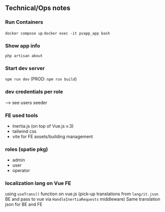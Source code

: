 ## Technical/Ops notes

### Run Containers
`docker compose up`
`docker exec -it pvapp_app bash`

### Show app info
`php artisan about`

### Start dev server
`npm run dev`
(PROD: `npm run build`)

### dev credentials per role
--> see users seeder

### FE used tools
- Inertia.js (on top of Vue.js v.3)
- tailwind css
- vite for FE assets/building management

### roles (spatie pkg)
- admin
- user
- operator

### localization lang on Vue FE
using `useTrans()` function on vue.js
(pick-up translations from `lang/it.json` BE and pass to vue via `HandleInertiaRequests` middleware)
Same translation json for BE and FE

